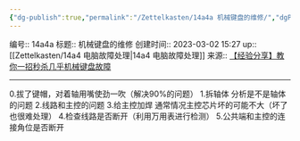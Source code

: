 ```yaml
---
{"dg-publish":true,"permalink":"/Zettelkasten/14a4a 机械键盘的维修/","dgPassFrontmatter":true}
---
```


编号:: 14a4a
标题:: 机械键盘的维修
创建时间:: 2023-03-02 15:27
up:: [[Zettelkasten/14a4 电脑故障处理\|14a4 电脑故障处理]]
来源:: [【经验分享】教你一招秒杀几乎机械键盘故障](https://www.bilibili.com/video/BV1Qa4y177M5/?spm_id_from=333.999.0.0&vd_source=bcf798ace50733030b9c7e1fb6a3a349)

---


0.拔了键帽，对着轴用嘴使劲一吹（解决90%的问题）
1.拆轴体 分析是不是轴体的问题
2.线路和主控的问题
3.给主控加焊 通常情况主控芯片坏的可能不大（坏了也很难处理）
4.检查线路是否断开（利用万用表进行检测）
5.公共端和主控的连接角位是否断开